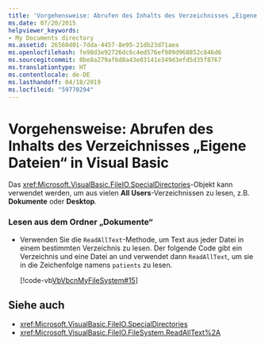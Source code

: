 ```yaml
---
title: 'Vorgehensweise: Abrufen des Inhalts des Verzeichnisses „Eigene Dateien“ in Visual Basic'
ms.date: 07/20/2015
helpviewer_keywords:
- My Documents directory
ms.assetid: 26560d01-7dda-4457-8e95-21db23d71aea
ms.openlocfilehash: fe98d3e92726dc6c4ed576ef989d968852c846d6
ms.sourcegitcommit: 0be8a279af6d8a43e03141e349d3efd5d35f8767
ms.translationtype: HT
ms.contentlocale: de-DE
ms.lasthandoff: 04/18/2019
ms.locfileid: "59770294"
---
```

# <a name="how-to-retrieve-the-contents-of-the-my-documents-directory-in-visual-basic"></a>Vorgehensweise: Abrufen des Inhalts des Verzeichnisses „Eigene Dateien“ in Visual Basic
Das <xref:Microsoft.VisualBasic.FileIO.SpecialDirectories>-Objekt kann verwendet werden, um aus vielen **All Users**-Verzeichnissen zu lesen, z.B. **Dokumente** oder **Desktop**.  
  
### <a name="to-read-from-the-my-documents-folder"></a>Lesen aus dem Ordner „Dokumente“  
  
-   Verwenden Sie die `ReadAllText`-Methode, um Text aus jeder Datei in einem bestimmten Verzeichnis zu lesen. Der folgende Code gibt ein Verzeichnis und eine Datei an und verwendet dann `ReadAllText`, um sie in die Zeichenfolge namens `patients` zu lesen.  
  
     [!code-vb[VbVbcnMyFileSystem#15](~/samples/snippets/visualbasic/VS_Snippets_VBCSharp/VbVbcnMyFileSystem/VB/Class1.vb#15)]  
  
## <a name="see-also"></a>Siehe auch

- <xref:Microsoft.VisualBasic.FileIO.SpecialDirectories>
- <xref:Microsoft.VisualBasic.FileIO.FileSystem.ReadAllText%2A>
